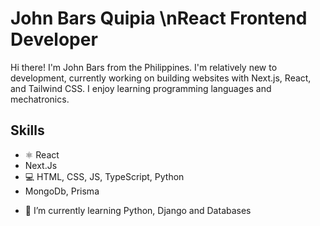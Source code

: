 # John Bars Quipia \nReact Frontend Developer 

Hi there! I'm John Bars from the Philippines. I'm relatively new to development, currently working on building websites with Next.js, React, and Tailwind CSS. I enjoy learning programming languages and mechatronics.

## Skills
* ⚛ React
* Next.Js
* 💻 HTML, CSS, JS, TypeScript, Python
* MongoDb, Prisma

- 🌱 I’m currently learning Python, Django and Databases




<!-- ### Hi there 👋 -->

<!--
**john-bars/john-bars** is a ✨ _special_ ✨ repository because its `README.md` (this file) appears on your GitHub profile.

Here are some ideas to get you started:

- 🔭 I’m currently working on ...
- 🌱 I’m currently learning ...
- 👯 I’m looking to collaborate on ...
- 🤔 I’m looking for help with ...
- 💬 Ask me about ...
- 📫 How to reach me: ...
- 😄 Pronouns: ...
- ⚡ Fun fact: ...
-->

